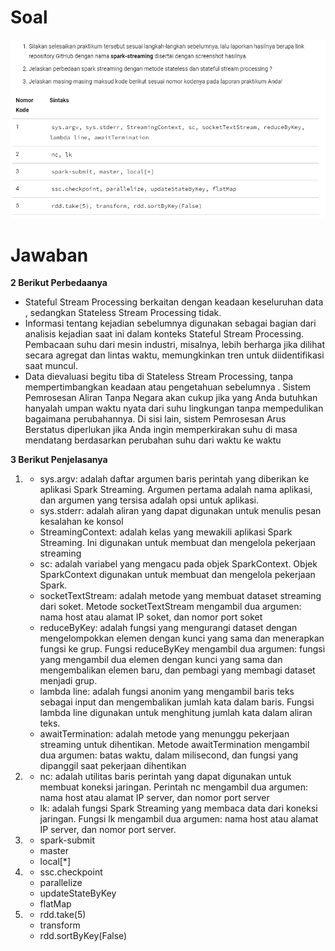 <h1>Soal</h1>
<img src="soal.PNG" />
<br>
<h1>Jawaban</h1>
<b>2 Berikut Perbedaanya</b>
<ul>
  <li>Stateful Stream Processing berkaitan dengan keadaan keseluruhan data , sedangkan Stateless Stream Processing tidak.</ol>
  <li>Informasi tentang kejadian sebelumnya digunakan sebagai bagian dari analisis kejadian saat ini dalam konteks Stateful Stream Processing. Pembacaan suhu dari mesin industri, misalnya, lebih berharga jika dilihat secara agregat dan lintas waktu, memungkinkan tren untuk diidentifikasi saat muncul.</ol>
  <li>Data dievaluasi begitu tiba di Stateless Stream Processing, tanpa mempertimbangkan keadaan atau pengetahuan sebelumnya . Sistem Pemrosesan Aliran Tanpa Negara akan cukup jika yang Anda butuhkan hanyalah umpan waktu nyata dari suhu lingkungan tanpa mempedulikan bagaimana perubahannya. Di sisi lain, sistem Pemrosesan Arus Berstatus diperlukan jika Anda ingin memperkirakan suhu di masa mendatang berdasarkan perubahan suhu dari waktu ke waktu</ol>
</ul>
<b>3 Berikut Penjelasanya</b>
<ol>
  <li>
    <ul>
      <li>sys.argv: adalah daftar argumen baris perintah yang diberikan ke aplikasi Spark Streaming. Argumen pertama adalah nama aplikasi, dan argumen yang tersisa adalah opsi untuk aplikasi.</li>
      <li>sys.stderr: adalah aliran yang dapat digunakan untuk menulis pesan kesalahan ke konsol</li>
      <li>StreamingContext: adalah kelas yang mewakili aplikasi Spark Streaming. Ini digunakan untuk membuat dan mengelola pekerjaan streaming</li>
      <li>sc: adalah variabel yang mengacu pada objek SparkContext. Objek SparkContext digunakan untuk membuat dan mengelola pekerjaan Spark.</li>
      <li>socketTextStream: adalah metode yang membuat dataset streaming dari soket. Metode socketTextStream mengambil dua argumen: nama host atau alamat IP soket, dan nomor port soket</li>
      <li>reduceByKey: adalah fungsi yang mengurangi dataset dengan mengelompokkan elemen dengan kunci yang sama dan menerapkan fungsi ke grup. Fungsi reduceByKey mengambil dua argumen: fungsi yang mengambil dua elemen dengan kunci yang sama dan mengembalikan elemen baru, dan pembagi yang membagi dataset menjadi grup.</li>
      <li>lambda line: adalah fungsi anonim yang mengambil baris teks sebagai input dan mengembalikan jumlah kata dalam baris. Fungsi lambda line digunakan untuk menghitung jumlah kata dalam aliran teks.</li>
      <li>awaitTermination: adalah metode yang menunggu pekerjaan streaming untuk dihentikan. Metode awaitTermination mengambil dua argumen: batas waktu, dalam milisecond, dan fungsi yang dipanggil saat pekerjaan dihentikan</li>
    </ul>
  </li>
  <li>
    <ul>
      <li>nc: adalah utilitas baris perintah yang dapat digunakan untuk membuat koneksi jaringan. Perintah nc mengambil dua argumen: nama host atau alamat IP server, dan nomor port server</li>
      <li>lk: adalah fungsi Spark Streaming yang membaca data dari koneksi jaringan. Fungsi lk mengambil dua argumen: nama host atau alamat IP server, dan nomor port server.</li>
    </ul>
  </li>
  <li>
    <ul>
      <li>spark-submit</li>
      <li>master</li>
      <li>local[*]</li>
    </ul>
  </li>
  <li>
    <ul>
      <li>ssc.checkpoint</li>
      <li>parallelize</li>
      <li>updateStateByKey</li>
      <li>flatMap</li>
    </ul>
  </li>
  <li>
    <ul>
      <li>rdd.take(5)</li>
      <li>transform</li>
      <li>rdd.sortByKey(False)</li>
    </ul>
  </li>
</ol>
